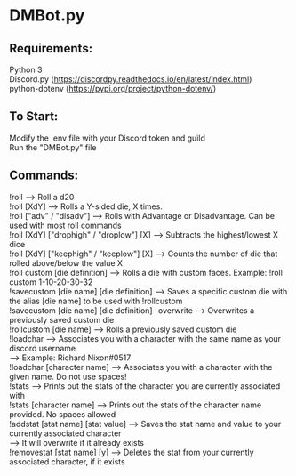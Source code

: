 # DMBot.py
 
Requirements:  
-----------
Python 3  
Discord.py (https://discordpy.readthedocs.io/en/latest/index.html)  
python-dotenv (https://pypi.org/project/python-dotenv/)  

To Start:  
-----------
Modify the .env file with your Discord token and guild  
Run the "DMBot.py" file  


Commands:
--------

!roll                                                 --> Roll a d20  
!roll [XdY]                                           --> Rolls a Y-sided die, X times.  
!roll ["adv" / "disadv"]                              --> Rolls with Advantage or Disadvantage. Can be used with most roll commands  
!roll [XdY] ["drophigh" / "droplow"] [X]              --> Subtracts the highest/lowest X dice  
!roll [XdY] ["keephigh" / "keeplow"] [X]              --> Counts the number of die that rolled above/below the value X  
!roll custom [die definition]                         --> Rolls a die with custom faces. Example: !roll custom 1-10-20-30-32  
!savecustom [die name] [die definition]               --> Saves a specific custom die with the alias [die name] to be used with !rollcustom  
!savecustom [die name] [die definition] -overwrite    --> Overwrites a previously saved custom die  
!rollcustom [die name]                                --> Rolls a previously saved custom die  
!loadchar                                             --> Associates you with a character with the same name as your discord username  
                                                        --> Example: Richard Nixon#0517  
!loadchar [character name]                            --> Associates you with a character with the given name. Do not use spaces!  
!stats                                                --> Prints out the stats of the character you are currently associated with  
!stats [character name]                               --> Prints out the stats of the character name provided. No spaces allowed  
!addstat [stat name] [stat value]                     --> Saves the stat name and value to your currently associated character  
                                                        --> It will overwrite if it already exists  
!removestat [stat name] [y]                           --> Deletes the stat from your currently associated character, if it exists  
